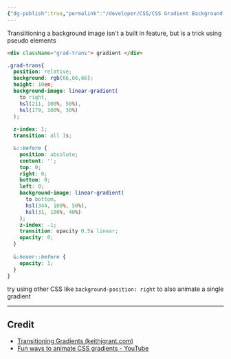 ```yaml
---
{"dg-publish":true,"permalink":"/developer/CSS/CSS Gradient Background Image Transition/","dgPassFrontmatter":true}
---
```


Transiitioning a background image isn't a built in feature, but is a trick using pseudo elements

```html
<div className="grad-trans"> gradient </div>
```

```scss
.grad-trans{
  position: relative;
  background: rgb(66,66,66);
  height: 10em;
  background-image: linear-gradient(
    to right,
    hsl(211, 100%, 50%),
    hsl(179, 100%, 30%)
  );
  
  z-index: 1;
  transition: all 1s;

  &::before {
    position: absolute;
    content: '';
    top: 0;
    right: 0;
    bottom: 0;
    left: 0;
    background-image: linear-gradient(
      to bottom,
      hsl(344, 100%, 50%),
      hsl(31, 100%, 40%)
    );
    z-index: -1;
    transition: opacity 0.5s linear;
    opacity: 0;
  }
  
  &:hover::before {
    opacity: 1;
  }
}
```


try using other CSS like `background-position: right` to also animate a single gradient

---
## Credit
- [Transitioning Gradients (keithjgrant.com)](https://keithjgrant.com/posts/2017/07/transitioning-gradients/)
- [Fun ways to animate CSS gradients - YouTube](https://www.youtube.com/watch?v=f3mwKLXpOLk&t=619s)